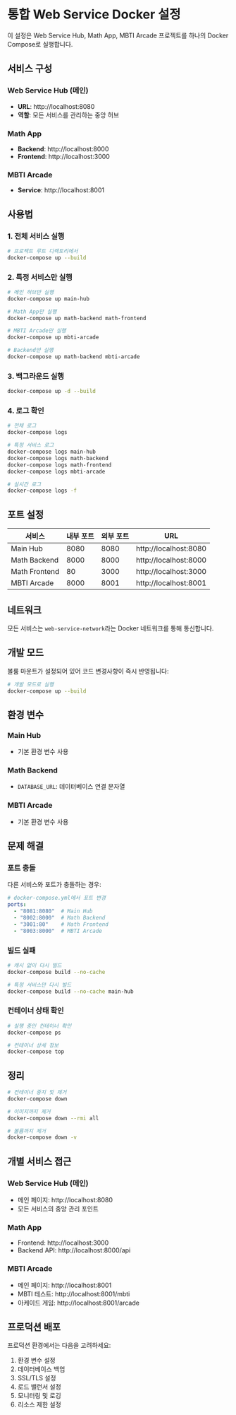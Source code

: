 # 통합 Web Service Docker 설정

이 설정은 Web Service Hub, Math App, MBTI Arcade 프로젝트를 하나의 Docker Compose로 실행합니다.

## 서비스 구성

### Web Service Hub (메인)
- **URL**: http://localhost:8080
- **역할**: 모든 서비스를 관리하는 중앙 허브

### Math App
- **Backend**: http://localhost:8000
- **Frontend**: http://localhost:3000

### MBTI Arcade
- **Service**: http://localhost:8001

## 사용법

### 1. 전체 서비스 실행

```bash
# 프로젝트 루트 디렉토리에서
docker-compose up --build
```

### 2. 특정 서비스만 실행

```bash
# 메인 허브만 실행
docker-compose up main-hub

# Math App만 실행
docker-compose up math-backend math-frontend

# MBTI Arcade만 실행
docker-compose up mbti-arcade

# Backend만 실행
docker-compose up math-backend mbti-arcade
```

### 3. 백그라운드 실행

```bash
docker-compose up -d --build
```

### 4. 로그 확인

```bash
# 전체 로그
docker-compose logs

# 특정 서비스 로그
docker-compose logs main-hub
docker-compose logs math-backend
docker-compose logs math-frontend
docker-compose logs mbti-arcade

# 실시간 로그
docker-compose logs -f
```

## 포트 설정

| 서비스 | 내부 포트 | 외부 포트 | URL |
|--------|-----------|-----------|-----|
| Main Hub | 8080 | 8080 | http://localhost:8080 |
| Math Backend | 8000 | 8000 | http://localhost:8000 |
| Math Frontend | 80 | 3000 | http://localhost:3000 |
| MBTI Arcade | 8000 | 8001 | http://localhost:8001 |

## 네트워크

모든 서비스는 `web-service-network`라는 Docker 네트워크를 통해 통신합니다.

## 개발 모드

볼륨 마운트가 설정되어 있어 코드 변경사항이 즉시 반영됩니다:

```bash
# 개발 모드로 실행
docker-compose up --build
```

## 환경 변수

### Main Hub
- 기본 환경 변수 사용

### Math Backend
- `DATABASE_URL`: 데이터베이스 연결 문자열

### MBTI Arcade
- 기본 환경 변수 사용

## 문제 해결

### 포트 충돌
다른 서비스와 포트가 충돌하는 경우:

```yaml
# docker-compose.yml에서 포트 변경
ports:
  - "8081:8080"  # Main Hub
  - "8002:8000"  # Math Backend
  - "3001:80"    # Math Frontend  
  - "8003:8000"  # MBTI Arcade
```

### 빌드 실패
```bash
# 캐시 없이 다시 빌드
docker-compose build --no-cache

# 특정 서비스만 다시 빌드
docker-compose build --no-cache main-hub
```

### 컨테이너 상태 확인
```bash
# 실행 중인 컨테이너 확인
docker-compose ps

# 컨테이너 상세 정보
docker-compose top
```

## 정리

```bash
# 컨테이너 중지 및 제거
docker-compose down

# 이미지까지 제거
docker-compose down --rmi all

# 볼륨까지 제거
docker-compose down -v
```

## 개별 서비스 접근

### Web Service Hub (메인)
- 메인 페이지: http://localhost:8080
- 모든 서비스의 중앙 관리 포인트

### Math App
- Frontend: http://localhost:3000
- Backend API: http://localhost:8000/api

### MBTI Arcade
- 메인 페이지: http://localhost:8001
- MBTI 테스트: http://localhost:8001/mbti
- 아케이드 게임: http://localhost:8001/arcade

## 프로덕션 배포

프로덕션 환경에서는 다음을 고려하세요:

1. 환경 변수 설정
2. 데이터베이스 백업
3. SSL/TLS 설정
4. 로드 밸런서 설정
5. 모니터링 및 로깅
6. 리소스 제한 설정 